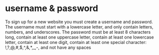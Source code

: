 # username & password
To sign up for a new website you must create a username and password.
The username must start with a lowercase letter, and only contain letters, numbers, and underscores.
The password must be at least 8 characters long, contain at least one uppercase letter, contain at least one lowercase letter, contain at least one digit, contain at least one special character: !,?,@,#,$,^,&,*,_,-, and not have any spaces